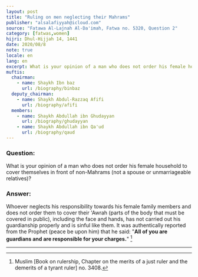 ```yaml
---
layout: post
title: "Ruling on men neglecting their Mahrams"
publisher: "alsalafiyyah@icloud.com"
source: "Fatawa Al-Lajnah Al-Da'imah, Fatwa no. 5320, Question 2"
category: [fatwas,women]
hijri: Dhul-Hijjah 14, 1441
date: 2020/08/8
note: true
locale: en
lang: en
excerpt: What is your opinion of a man who does not order his female household to cover themselves in front of non-Mahrams.
muftis:
  chairman: 
    - name: Shaykh Ibn baz
      url: /biography/binbaz
  deputy_chairman:
    - name: Shaykh Abdul-Razzaq Afifi
      url: /biography/afifi
  members: 
    - name: Shaykh Abdullah ibn Ghudayyan
      url: /biography/ghudayyan
    - name: Shaykh Abdullah ibn Qa'ud
      url: /biography/qaud
---
```


### Question: 
What is your opinion of a man who does not order his female household to cover themselves in front of non-Mahrams (not a spouse or unmarriageable relatives)?

### Answer: 
Whoever neglects his responsibility towards his female family members and does not order them to cover their 'Awrah (parts of the body that must be covered in public), including the face and hands, has not carried out his guardianship properly and is sinful like them. It was authentically reported from the Prophet (peace be upon him) that he said: "**All of you are guardians and are responsible for your charges.**" [^1]

---
[^1]: Muslim [Book on rulership, Chapter on the merits of a just ruler and the demerits of a tyrant ruler] no. 3408.
